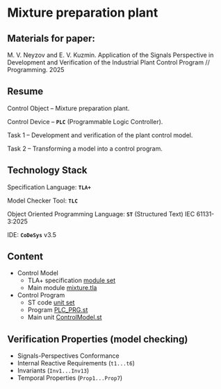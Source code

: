 # Mixture preparation plant

## Materials for paper:
M. V. Neyzov and E. V. Kuzmin.
Application of the Signals Perspective in Development and Verification of the Industrial Plant Control Program // Programming. 2025

## Resume

Control Object – Mixture preparation plant.

Control Device – **`PLC`** (Programmable Logic Controller).

Task 1 – Development and verification of the plant control model.

Task 2 – Transforming a model into a control program.

[//]:----------------------------------------------------

## Technology Stack

Specification Language: **`TLA+`**

Model Checker Tool: **`TLC`**

Object Oriented Programming Language: **`ST`** (Structured Text) IEC 61131-3:2025

IDE: **`CoDeSys`** v3.5

[//]:----------------------------------------------------

## Content

* Control Model
    * TLA+ specification [module set](./TLA+_specification)
    * Main module [mixture.tla](./TLA+_specification/mixture.tla)
* Control Program
    * ST code [unit set](./ST_code)
    * Program [PLC_PRG.st](./ST_code/PLC_PRG.st)
    * Main unit [ControlModel.st](./ST_code/ControlModel.st)

[//]:----------------------------------------------------

## Verification Properties (model checking)

* Signals-Perspectives Conformance
* Internal Reactive Requirements (`t1...t6`)
* Invariants (`Inv1...Inv13`)
* Temporal Properties (`Prop1...Prop7`)